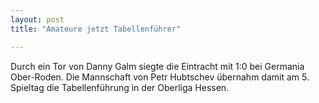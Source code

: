 ```yaml
---
layout: post
title: "Amateure jetzt Tabellenführer"

---
```


Durch ein Tor von Danny Galm siegte die Eintracht mit 1:0 bei Germania Ober-Roden. Die Mannschaft von Petr Hubtschev übernahm damit am 5. Spieltag die Tabellenführung in der Oberliga Hessen.


